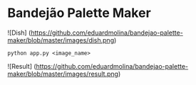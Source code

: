 # Bandejão Palette Maker

![Dish]
(https://github.com/eduardmolina/bandejao-palette-maker/blob/master/images/dish.png)

```
python app.py <image_name>
```

![Result]
(https://github.com/eduardmolina/bandejao-palette-maker/blob/master/images/result.png)